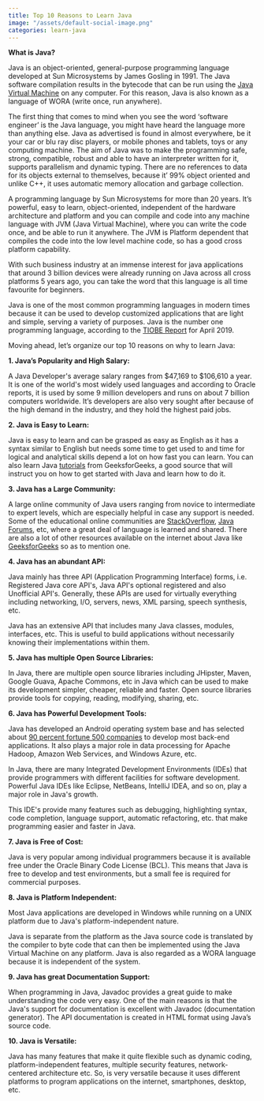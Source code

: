 ```yaml
---
title: Top 10 Reasons to Learn Java
image: "/assets/default-social-image.png"
categories: learn-java
---
```


**What is Java?**

Java is an object-oriented, general-purpose programming language developed at Sun Microsystems by James Gosling in 1991. The Java software compilation results in the bytecode that can be run using the [Java Virtual Machine](https://www.geeksforgeeks.org/jvm-works-jvm-architecture/) on any computer. For this reason, Java is also known as a language of WORA (write once, run anywhere).

The first thing that comes to mind when you see the word ‘software engineer’ is the Java language, you might have heard the language more than anything else. Java as advertised is found in almost everywhere, be it your car or blu ray disc players, or mobile phones and tablets, toys or any computing machine. The aim of Java was to make the programming safe, strong, compatible, robust and able to have an interpreter written for it, supports parallelism and dynamic typing. There are no references to data for its objects external to themselves, because it’ 99% object oriented and unlike C++, it uses automatic memory allocation and garbage collection.

A programming language by Sun Microsystems for more than 20 years. It’s powerful, easy to learn, object-oriented, independent of the hardware architecture and platform and you can compile and code into any machine language with JVM (Java Virtual Machine), where you can write the code once, and be able to run it anywhere. The JVM is Platform dependent that compiles the code into the low level machine code, so has a good cross platform capability.

With such business industry at an immense interest for java applications that around 3 billion devices were already running on Java across all cross platforms 5 years ago, you can take the word that this language is all time favourite for beginners.

Java is one of the most common programming languages in modern times because it can be used to develop customized applications that are light and simple, serving a variety of purposes. Java is the number one programming language, according to the [TIOBE Report](https://www.tiobe.com/tiobe-index/) for April 2019.

Moving ahead, let’s organize our top 10 reasons on why to learn Java:

**1. Java’s Popularity and High Salary:**

A Java Developer's average salary ranges from $47,169 to $106,610 a year. It is one of the world's most widely used languages and according to Oracle reports, it is used by some 9 million developers and runs on about 7 billion computers worldwide. It’s developers are also very sought after because of the high demand in the industry, and they hold the highest paid jobs.

**2. Java is Easy to Learn:**

Java is easy to learn and can be grasped as easy as English as it has a syntax similar to English but needs some time to get used to and time for logical and analytical skills depend a lot on how fast you can learn. You can also learn Java [tutorials](https://www.geeksforgeeks.org/java-tutorials/) from GeeksforGeeks, a good source that will instruct you on how to get started with Java and learn how to do it.

**3. Java has a Large Community:**

A large online community of Java users ranging from novice to intermediate to expert levels, which are especially helpful in case any support is needed. Some of the educational online communities are [StackOverflow](https://stackoverflow.com/questions/tagged/java), [Java Forums](https://www.java-forums.org/forum.php), etc, where a great deal of language is learned and shared. There are also a lot of other resources available on the internet about Java like [GeeksforGeeks](https://www.geeksforgeeks.org/java/) so as to mention one.

**4. Java has an abundant API:**

Java mainly has three API (Application Programming Interface) forms, i.e. Registered Java core API's, Java API's optional registered and also Unofficial API's. Generally, these APIs are used for virtually everything including networking, I/O, servers, news, XML parsing, speech synthesis, etc.

Java has an extensive API that includes many Java classes, modules, interfaces, etc. This is useful to build applications without necessarily knowing their implementations within them.

**5. Java has multiple Open Source Libraries:**

In Java, there are multiple open source libraries including JHipster, Maven, Google Guava, Apache Commons, etc in Java which can be used to make its development simpler, cheaper, reliable and faster. Open source libraries provide tools for copying, reading, modifying, sharing, etc.

**6. Java has Powerful Development Tools:**

Java has developed an Android operating system base and has selected about [90 percent fortune 500 companies](https://www.zipcodewilmington.com/blog/why-java-skills-matter-now-and-in-the-future) to develop most back-end applications. It also plays a major role in data processing for Apache Hadoop, Amazon Web Services, and Windows Azure, etc.

In Java, there are many Integrated Development Environments (IDEs) that provide programmers with different facilities for software development. Powerful Java IDEs like Eclipse, NetBeans, IntelliJ IDEA, and so on, play a major role in Java's growth.

This IDE's provide many features such as debugging, highlighting syntax, code completion, language support, automatic refactoring, etc. that make programming easier and faster in Java.

**7. Java is Free of Cost:**

Java is very popular among individual programmers because it is available free under the Oracle Binary Code License (BCL). This means that Java is free to develop and test environments, but a small fee is required for commercial purposes.

**8. Java is Platform Independent:**

Most Java applications are developed in Windows while running on a UNIX platform due to Java's platform-independent nature.

Java is separate from the platform as the Java source code is translated by the compiler to byte code that can then be implemented using the Java Virtual Machine on any platform. Java is also regarded as a WORA language because it is independent of the system.

**9. Java has great Documentation Support:**

When programming in Java, Javadoc provides a great guide to make understanding the code very easy. One of the main reasons is that the Java's support for documentation is excellent with Javadoc (documentation generator). The API documentation is created in HTML format using Java’s source code.

**10. Java is Versatile:**

Java has many features that make it quite flexible such as dynamic coding, platform-independent features, multiple security features, network-centered architecture etc. So, is very versatile because it uses different platforms to program applications on the internet, smartphones, desktop, etc.